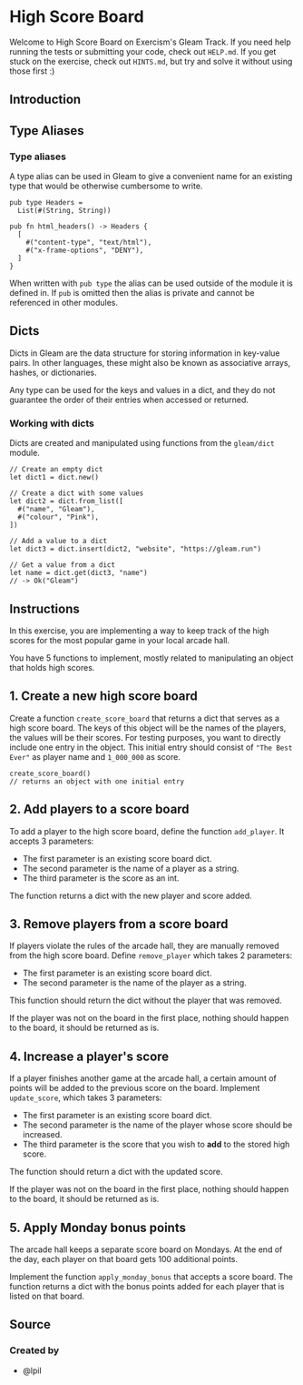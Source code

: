# High Score Board

Welcome to High Score Board on Exercism's Gleam Track.
If you need help running the tests or submitting your code, check out `HELP.md`.
If you get stuck on the exercise, check out `HINTS.md`, but try and solve it without using those first :)

## Introduction

## Type Aliases

### Type aliases

A type alias can be used in Gleam to give a convenient name for an existing type that would be otherwise cumbersome to write.

```gleam
pub type Headers =
  List(#(String, String))

pub fn html_headers() -> Headers {
  [
    #("content-type", "text/html"),
    #("x-frame-options", "DENY"),
  ]
}
```

When written with `pub type` the alias can be used outside of the module it is defined in. If `pub` is omitted then the alias is private and cannot be referenced in other modules.

## Dicts

Dicts in Gleam are the data structure for storing information in key-value pairs. In other languages, these might also be known as associative arrays, hashes, or dictionaries.

Any type can be used for the keys and values in a dict, and they do not guarantee the order of their entries when accessed or returned.

### Working with dicts

Dicts are created and manipulated using functions from the `gleam/dict` module.

```gleam
// Create an empty dict
let dict1 = dict.new()

// Create a dict with some values
let dict2 = dict.from_list([
  #("name", "Gleam"),
  #("colour", "Pink"),
])

// Add a value to a dict
let dict3 = dict.insert(dict2, "website", "https://gleam.run")

// Get a value from a dict
let name = dict.get(dict3, "name")
// -> Ok("Gleam")
```

## Instructions

In this exercise, you are implementing a way to keep track of the high scores for the most popular game in your local arcade hall.

You have 5 functions to implement, mostly related to manipulating an object that holds high scores.

## 1. Create a new high score board

Create a function `create_score_board` that returns a dict that serves as a high score board.
The keys of this object will be the names of the players, the values will be their scores.
For testing purposes, you want to directly include one entry in the object.
This initial entry should consist of `"The Best Ever"` as player name and `1_000_000` as score.

```gleam
create_score_board()
// returns an object with one initial entry
```

## 2. Add players to a score board

To add a player to the high score board, define the function `add_player`.
It accepts 3 parameters:

- The first parameter is an existing score board dict.
- The second parameter is the name of a player as a string.
- The third parameter is the score as an int.

The function returns a dict with the new player and score added.

## 3. Remove players from a score board

If players violate the rules of the arcade hall, they are manually removed from the high score board.
Define `remove_player` which takes 2 parameters:

- The first parameter is an existing score board dict.
- The second parameter is the name of the player as a string.

This function should return the dict without the player that was removed.

If the player was not on the board in the first place, nothing should happen to the board, it should be returned as is.

## 4. Increase a player's score

If a player finishes another game at the arcade hall, a certain amount of points will be added to the previous score on the board.
Implement `update_score`, which takes 3 parameters:

- The first parameter is an existing score board dict.
- The second parameter is the name of the player whose score should be increased.
- The third parameter is the score that you wish to **add** to the stored high score.

The function should return a dict with the updated score.

If the player was not on the board in the first place, nothing should happen to the board, it should be returned as is.

## 5. Apply Monday bonus points

The arcade hall keeps a separate score board on Mondays.
At the end of the day, each player on that board gets 100 additional points.

Implement the function `apply_monday_bonus` that accepts a score board.
The function returns a dict with the bonus points added for each player that is listed on that board.

## Source

### Created by

- @lpil
